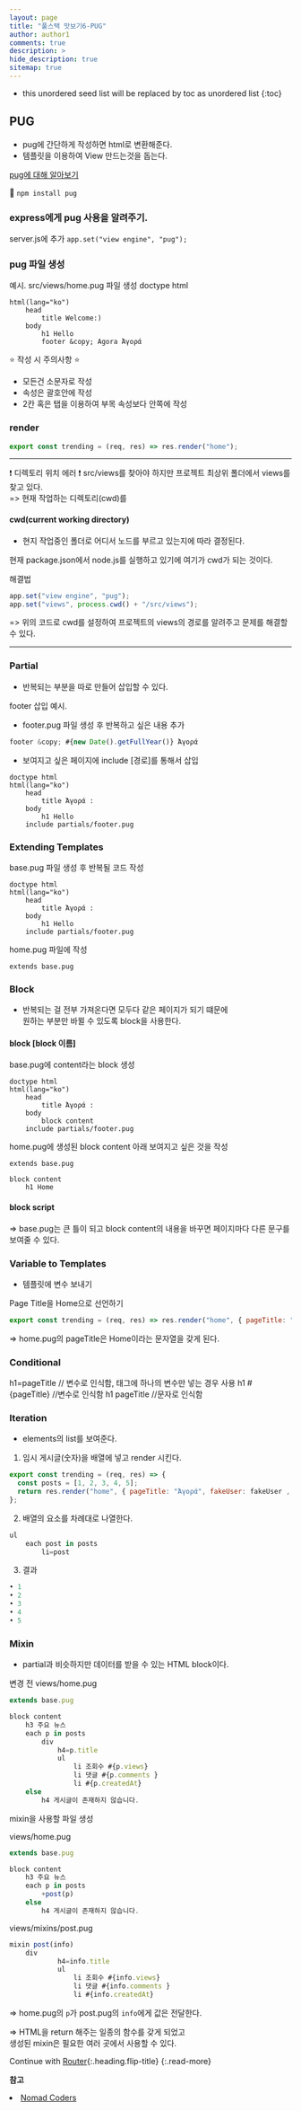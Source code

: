 ```yaml
---
layout: page
title: "풀스택 맛보기6-PUG"
author: author1
comments: true
description: >
hide_description: true
sitemap: true
---
```


* this unordered seed list will be replaced by toc as unordered list 
{:toc}

## PUG
- pug에 간단하게 작성하면 html로 변환해준다.
- 템플릿을 이용하여 View 만드는것을 돕는다.

<a target="_blank" href="https://pugjs.org/api/getting-started.html"> pug에 대해 알아보기 </a>

🔧 `npm install pug`

### express에게 pug 사용을 알려주기.

server.js에 추가 `app.set("view engine", "pug");`

### pug 파일 생성

예시. src/views/home.pug 파일 생성 
doctype html
```pug
html(lang="ko")
    head 
        title Welcome:)
    body 
        h1 Hello 
        footer &copy; Agora Ἀγορά
```   
⭐ 작성 시 주의사항 ⭐
- 모든건 소문자로 작성 
- 속성은 괄호안에 작성
- 2칸 혹은 탭을 이용하여 부목 속성보다 안쪽에 작성

### render
```js
export const trending = (req, res) => res.render("home");
```
<hr>
❗ 디렉토리 위치 에러 ❗
src/views를 찾아야 하지만 프로젝트 최상위 폴더에서 views를 찾고 있다.<br>
=> 현재 작업하는 디렉토리(cwd)를 

#### cwd(current working directory)
- 현지 작업중인 폴더로 어디서 노드를 부르고 있는지에 따라 결정된다.

현재 package.json에서 node.js를 실행하고 있기에 여기가 cwd가 되는 것이다.

해결법
```js
app.set("view engine", "pug");
app.set("views", process.cwd() + "/src/views");
```
=> 위의 코드로 cwd를 설정하여 프로젝트의 views의 경로를 알려주고 문제를 해결할 수 있다.
<hr>

### Partial
- 반복되는 부분을 따로 만들어 삽입할 수 있다.

footer 삽입 예시.
- footer.pug 파일 생성 후 반복하고 싶은 내용 추가
```js
footer &copy; #{new Date().getFullYear()} Ἀγορά
```
- 보여지고 싶은 페이지에 include [경로]를 통해서 삽입
```pug
doctype html
html(lang="ko")
    head 
        title Ἀγορά :
    body 
        h1 Hello
    include partials/footer.pug 
```
### Extending Templates

base.pug 파일 생성 후 반복될 코드 작성
```pug
doctype html
html(lang="ko")
    head 
        title Ἀγορά :
    body 
        h1 Hello
    include partials/footer.pug 
```

home.pug 파일에 작성
```pug
extends base.pug
```

### Block
- 반복되는 걸 전부 가져온다면 모두다 같은 페이지가 되기 떄문에<br>
원하는 부분만 바뀔 수 있도록 block을 사용한다.

#### block [block 이름]
base.pug에 content라는 block 생성
```pug
doctype html
html(lang="ko")
    head 
        title Ἀγορά :
    body 
        block content
    include partials/footer.pug 
```

home.pug에 생성된 block content 아래 보여지고 싶은 것을 작성
```pug
extends base.pug

block content 
    h1 Home
```

#### block script


=> base.pug는 큰 틀이 되고 block content의 내용을 바꾸면 페이지마다 다른 문구를 보여줄 수 있다.

### Variable to Templates
- 템플릿에 변수 보내기 

Page Title을 Home으로 선언하기
```js
export const trending = (req, res) => res.render("home", { pageTitle: "Home" });
```

=> home.pug의 pageTitle은 Home이라는 문자열을 갖게 된다.

### Conditional

h1=pageTitle // 변수로 인식함, 태그에 하나의 변수만 넣는 경우 사용
h1 #{pageTitle} //변수로 인식함
h1 pageTitle //문자로 인식함

### Iteration
- elements의 list를 보여준다.

1. 임시 게시글(숫자)을 배열에 넣고 render 시킨다.
```js
export const trending = (req, res) => {
  const posts = [1, 2, 3, 4, 5];
  return res.render("home", { pageTitle: "Ἀγορά", fakeUser: fakeUser , posts:posts});
};
```

2. 배열의 요소를 차례대로 나열한다.
```js
ul 
    each post in posts 
        li=post
```

3. 결과
```js
• 1
• 2
• 3
• 4
• 5
```

### Mixin
- partial과 비슷하지만 데이터를 받을 수 있는 HTML block이다.

변경 전
views/home.pug
```js
extends base.pug

block content
    h3 주요 뉴스
    each p in posts 
        div
            h4=p.title 
            ul
                li 조회수 #{p.views}
                li 댓글 #{p.comments }
                li #{p.createdAt}
    else 
        h4 게시글이 존재하지 않습니다.
```

mixin을 사용할 파일 생성

views/home.pug
```js
extends base.pug

block content
    h3 주요 뉴스
    each p in posts 
        +post(p)
    else 
        h4 게시글이 존재하지 않습니다.
```       
views/mixins/post.pug
```js
mixin post(info)
    div
            h4=info.title 
            ul
                li 조회수 #{info.views}
                li 댓글 #{info.comments }
                li #{info.createdAt}
```
=> home.pug의 `p`가 post.pug의 `info`에게 값은 전달한다.



=> HTML을 return 해주는 일종의 함수를 갖게 되었고<br>
   생성된 mixin은 필요한 여러 곳에서 사용할 수 있다.



Continue with [Router](2021-01-04-pug.md){:.heading.flip-title}
{:.read-more}

**참고**
<li><a target="_blank" href="https://nomadcoders.co/?gclid=CjwKCAjw2f-VBhAsEiwAO4lNeGxUb10hQEsnXWufl6NE_TMbZVomtR59HvzfaaYKAIONyRIsWAW8QxoCRK0QAvD_BwE">Nomad Coders</a></li>